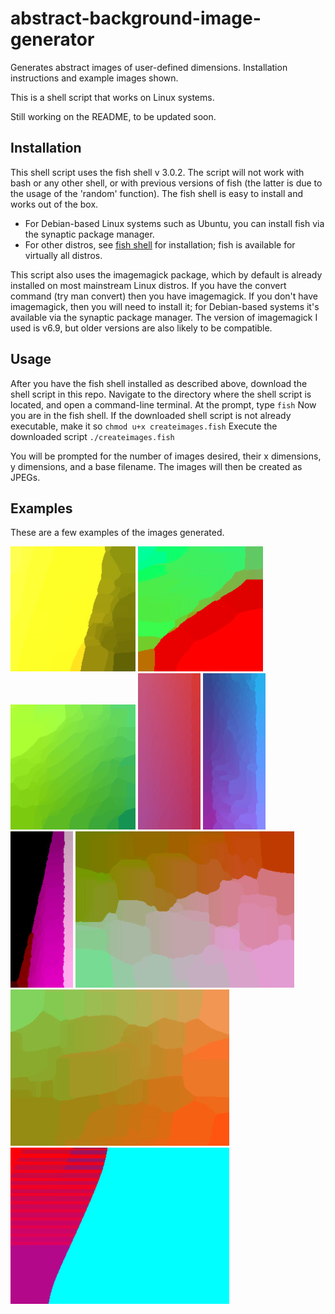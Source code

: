 # abstract-background-image-generator
Generates abstract images of user-defined dimensions. Installation instructions and example images shown.

This is a shell script that works on Linux systems.

Still working on the README, to be updated soon.

## Installation
This shell script uses the fish shell v 3.0.2. The script will not work with bash or any other shell, or with previous versions of fish (the latter is due to the usage of the 'random' function). The fish shell is easy to install and works out of the box. 
- For Debian-based Linux systems such as Ubuntu, you can install fish via the synaptic package manager. 
- For other distros, see [fish shell](https://fishshell.com/) for installation; fish is available for virtually all distros.

This script also uses the imagemagick package, which by default is already installed on most mainstream Linux distros. If you have the convert command (try man convert) then you have imagemagick. If you don't have imagemagick, then you will need to install it; for Debian-based systems it's available via the synaptic package manager. The version of imagemagick I used is v6.9, but older versions are also likely to be compatible.

## Usage
After you have the fish shell installed as described above, download the shell script in this repo. Navigate to the directory where the shell script is located, and open a command-line terminal.
At the prompt, type `fish`
Now you are in the fish shell. If the downloaded shell script is not already executable, make it so `chmod u+x createimages.fish`
Execute the downloaded script ` ./createimages.fish `

You will be prompted for the number of images desired, their x dimensions, y dimensions, and a base filename. The images will then be created as JPEGs.

## Examples
These are a few examples of the images generated. 

![square 1](examples/square_1.jpg) ![square 2](examples/square_2.jpg) ![square 3](examples/square_3.jpg)
![tall 1](examples/tall_1.jpg) ![tall 2](examples/tall_2.jpg) ![tall 3](examples/tall_3.jpg)
![rectangle 1](examples/rectangle_1.jpg) ![rectangle 2](examples/rectangle_2.jpg) ![rectangle 3](examples/rectangle_3.jpg)

